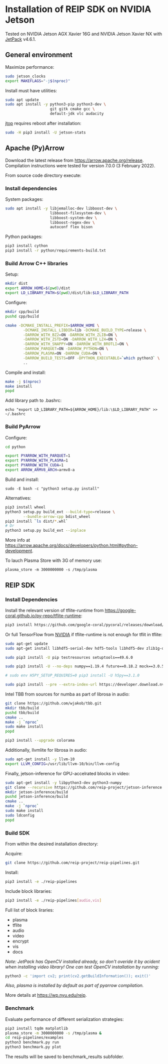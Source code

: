# Installation of REIP SDK on NVIDIA Jetson

Tested on NVIDIA Jetson AGX Xavier 16G and NVIDIA Jetson Xavier NX with [JetPack](https://developer.nvidia.com/embedded/jetpack) v4.6.1.

## General environment

Maximize performance:
```bash
sudo jetson_clocks
export MAKEFLAGS="-j$(nproc)"
```

Install must have utilities:
```bash
sudo apt update
sudo apt install -y python3-pip python3-dev \
                    git gitk cmake gcc \
                    default-jdk vlc audacity
```

[jtop](https://github.com/rbonghi/jetson_stats) requires reboot after installation:
```bash
sudo -H pip3 install -U jetson-stats
```

## Apache (Py)Arrow

Download the latest release from https://arrow.apache.org/release.
Compilation instructions were tested for version 7.0.0 (3 February 2022).

From source code directory execute:

### Install dependencies

System packages:
```bash
sudo apt install -y libjemalloc-dev libboost-dev \
                    libboost-filesystem-dev \
                    libboost-system-dev \
                    libboost-regex-dev \
                    autoconf flex bison
```

Python packages:
```bash
pip3 install cython
pip3 install -r python/requirements-build.txt
```

### Build Arrow C++ libraries

Setup:
```bash
mkdir dist
export ARROW_HOME=$(pwd)/dist
export LD_LIBRARY_PATH=$(pwd)/dist/lib:$LD_LIBRARY_PATH
```

Configure:
```bash
mkdir cpp/build
pushd cpp/build

cmake -DCMAKE_INSTALL_PREFIX=$ARROW_HOME \
        -DCMAKE_INSTALL_LIBDIR=lib -DCMAKE_BUILD_TYPE=release \
        -DARROW_WITH_BZ2=ON -DARROW_WITH_ZLIB=ON \
        -DARROW_WITH_ZSTD=ON -DARROW_WITH_LZ4=ON \
        -DARROW_WITH_SNAPPY=ON -DARROW_WITH_BROTLI=ON \
        -DARROW_PARQUET=ON -DARROW_PYTHON=ON \
        -DARROW_PLASMA=ON -DARROW_CUDA=ON \
        -DARROW_BUILD_TESTS=OFF -DPYTHON_EXECUTABLE=`which python3` \
        ..
```

Compile and install:
```bash
make -j $(nproc)
make install
popd
```

Add library path to .bashrc:
```
echo "export LD_LIBRARY_PATH=${ARROW_HOME}/lib:\$LD_LIBRARY_PATH" >> ~/.bashrc
```

### Build PyArrow

Configure:
```bash
cd python

export PYARROW_WITH_PARQUET=1
export PYARROW_WITH_PLASMA=1
export PYARROW_WITH_CUDA=1
export ARROW_ARMV8_ARCH=armv8-a
```

Build and install:
```
sudo -E bash -c "python3 setup.py install"
```

Alternatives:
```bash
pip3 install wheel
python3 setup.py build_ext --build-type=release \
        --bundle-arrow-cpp bdist_wheel
pip3 install `ls dist/*.whl`
# Or
python3 setup.py build_ext --inplace
```

More info at https://arrow.apache.org/docs/developers/python.html#python-development.

To lauch Plasma Store with 3G of memory use:
```
plasma_store -m 3000000000 -s /tmp/plasma
```

## REIP SDK

### Install Dependencies

Install the relevant version of tflite-runtime from https://google-coral.github.io/py-repo/tflite-runtime:
```bash
pip3 install https://github.com/google-coral/pycoral/releases/download/v1.0.1/tflite_runtime-2.5.0-cp36-cp36m-linux_aarch64.whl
```

Or full TensorFlow from [NVIDIA](https://docs.nvidia.com/deeplearning/frameworks/install-tf-jetson-platform/index.html) if tflite-runtime is not enough for tflit in tflite:
```bash
sudo apt-get update
sudo apt-get install libhdf5-serial-dev hdf5-tools libhdf5-dev zlib1g-dev zip libjpeg8-dev liblapack-dev libblas-dev gfortran

sudo pip3 install -U pip testresources setuptools==49.6.0

sudo pip3 install -U --no-deps numpy==1.19.4 future==0.18.2 mock==3.0.5 keras_preprocessing==1.1.2 keras_applications==1.0.8 gast==0.4.0 protobuf pybind11 cython pkgconfig

# sudo env H5PY_SETUP_REQUIRES=0 pip3 install -U h5py==3.1.0

sudo pip3 install --pre --extra-index-url https://developer.download.nvidia.com/compute/redist/jp/v461 tensorflow
```

Intel TBB from sources for numba as part of librosa in audio:
```bash
git clone https://github.com/wjakob/tbb.git
mkdir tbb/build
pushd tbb/build
cmake ..
make -j `nproc`
sudo make install
popd

pip3 install --upgrade colorama
```

Additionally, llvmlite for librosa in audio:
```bash
sudo apt-get install -y llvm-10
export LLVM_CONFIG=/usr/lib/llvm-10/bin/llvm-config
```

Finally, jetson-inference for GPU-accelrated blocks in video:
```bash
sudo apt-get install -y libpython3-dev python3-numpy
git clone --recursive https://github.com/reip-project/jetson-inference.git
mkdir jetson-inference/build
pushd jetson-inference/build
cmake ..
make -j `nproc`
sudo make install
sudo ldconfig
popd
```

### Build SDK

From within the desired installation directory:

Acquire:
```bash
git clone https://github.com/reip-project/reip-pipelines.git
```

Install:
```bash
pip3 install -e ./reip-pipelines
```

Include block libraries:
```bash
pip3 install -e ./reip-pipelines[audio,vis]
```

Full list of block liraries:
 - plasma
 - tflite
 - audio
 - video
 - encrypt
 - vis
 - docs

*Note: JetPack has OpenCV installed already, so don't overide it by acident when installing video library! One can test OpenCV installation by running:*
```bash
python3 -c 'import cv2; print(cv2.getBuildInformation()); exit()'
```
*Also, plasma is installed by default as part of pyarrow compilation.*

More details at https://wp.nyu.edu/reip.

### Benchmark

Evaluate performance of different serialization strategies:

```bash
pip3 install tqdm matplotlib
plasma_store -m 3000000000 -s /tmp/plasma &
cd reip-pipelines/examples
python3 benchmark.py run
python3 benchmark.py plot
```

The results will be saved to benchmark_results subfolder.
